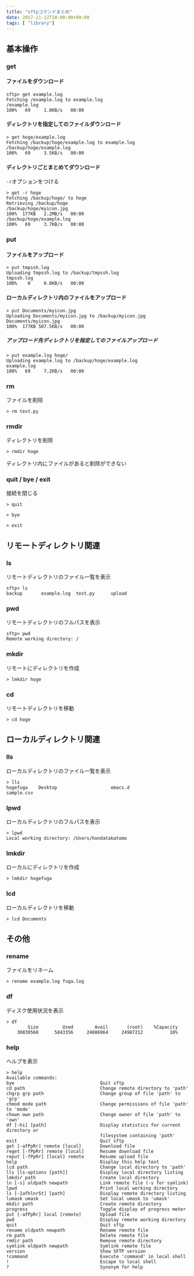 ```yaml
---
title: "sftpコマンドまとめ"
date: 2017-11-12T10:00:00+09:00
tags: [ "library"]
---
```


## 基本操作

### get

#### ファイルをダウンロード

```
sftp> get example.log
Fetching /example.log to example.log
/example.log                                                                                                                        100%   69     1.8KB/s   00:00
```

#### ディレクトリを指定してのファイルダウンロード

```
> get hoge/example.log
Fetching /backup/hoge/example.log to example.log
/backup/hoge/example.log                                                                                                            100%   69     3.5KB/s   00:00
```

#### ディレクトリごとまとめてダウンロード
`-r`オプションをつける
```
> get -r hoge
Fetching /backup/hoge/ to hoge
Retrieving /backup/hoge
/backup/hoge/myicon.jpg                                                                                                             100%  177KB   2.2MB/s   00:00
/backup/hoge/example.log                                                                                                            100%   69     3.7KB/s   00:00
```


### put
#### ファイルをアップロード

```
> put tmpssh.log
Uploading tmpssh.log to /backup/tmpssh.log
tmpssh.log                                                                                                                          100%    0     0.0KB/s   00:00
```

#### ローカルディレクトリ内のファイルをアップロード

```
> put Documents/myicon.jpg
Uploading Documents/myicon.jpg to /backup/myicon.jpg
Documents/myicon.jpg                                                                                                                100%  177KB 507.5KB/s   00:00
```


##### アップロード先ディレクトリを指定してのファイルアップロード

```
> put example.log hoge/
Uploading example.log to /backup/hoge/example.log
example.log                                                                                                                         100%   69     7.2KB/s   00:00
```

### rm
ファイルを削除
```
> rm test.py
```

### rmdir

ディレクトリを削除

```
> rmdir hoge
```

ディレクトリ内にファイルがあると削除ができない

### quit / bye / exit
接続を閉じる
```
> quit
```

```
> bye
```

```
> exit
```

## リモートディレクトリ関連

### ls 
リモートディレクトリのファイル一覧を表示
```
sftp> ls
backup       example.log  test.py      upload
```

### pwd
リモートディレクトリのフルパスを表示
```
sftp> pwd
Remote working directory: /
```

### mkdir
リモートにディレクトリを作成
```
> lmkdir hoge
```

### cd
リモートディレクトリを移動
```
> cd hoge
```

## ローカルディレクトリ関連

### lls

ローカルディレクトリのファイル一覧を表示
```
> lls
hogefuga    Desktop                    emacs.d                    sample.csv
```

### lpwd
ローカルディレクトリのフルパスを表示
```
> lpwd
Local working directory: /Users/hondatakatomo
```

### lmkdir
ローカルにディレクトリを作成
```
> lmkdir hogefuga
```

### lcd
ローカルディレクトリを移動
```
> lcd Documents
```

## その他

### rename
ファイルをリネーム
```
> rename example.log fuga.log
```

### df
ディスク使用状況を表示
```
> df
        Size         Used        Avail       (root)    %Capacity
    30830568      5843356     24886964     24987212          18%
```

### help
ヘルプを表示
```
> help
Available commands:
bye                                Quit sftp
cd path                            Change remote directory to 'path'
chgrp grp path                     Change group of file 'path' to 'grp'
chmod mode path                    Change permissions of file 'path' to 'mode'
chown own path                     Change owner of file 'path' to 'own'
df [-hi] [path]                    Display statistics for current directory or
                                   filesystem containing 'path'
exit                               Quit sftp
get [-afPpRr] remote [local]       Download file
reget [-fPpRr] remote [local]      Resume download file
reput [-fPpRr] [local] remote      Resume upload file
help                               Display this help text
lcd path                           Change local directory to 'path'
lls [ls-options [path]]            Display local directory listing
lmkdir path                        Create local directory
ln [-s] oldpath newpath            Link remote file (-s for symlink)
lpwd                               Print local working directory
ls [-1afhlnrSt] [path]             Display remote directory listing
lumask umask                       Set local umask to 'umask'
mkdir path                         Create remote directory
progress                           Toggle display of progress meter
put [-afPpRr] local [remote]       Upload file
pwd                                Display remote working directory
quit                               Quit sftp
rename oldpath newpath             Rename remote file
rm path                            Delete remote file
rmdir path                         Remove remote directory
symlink oldpath newpath            Symlink remote file
version                            Show SFTP version
!command                           Execute 'command' in local shell
!                                  Escape to local shell
?                                  Synonym for help
```
